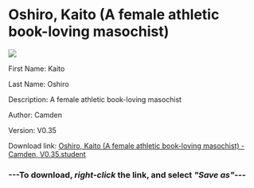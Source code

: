 # Oshiro, Kaito (A female athletic book-loving masochist)

<img src = "https://raw.githubusercontent.com/Arbiter1223/Daigaku-Gurashi-Custom-Students/master/Students/Files/Oshiro%2C%20Kaito%20(A%20female%20athletic%20book-loving%20masochist).png">

First Name: Kaito

Last Name: Oshiro

Description: A female athletic book-loving masochist

Author: Camden

Version: V0.35

Download link: <a href="https://raw.githubusercontent.com/Arbiter1223/Daigaku-Gurashi-Custom-Students/master/Students/Files/Oshiro%2C%20Kaito%20(A%20female%20athletic%20book-loving%20masochist)%20-%20Camden%2C%20V0.35.student">Oshiro, Kaito (A female athletic book-loving masochist) - Camden, V0.35.student</a>

### ---**To download, _right-click_ the link, and select _"Save as"_**---
